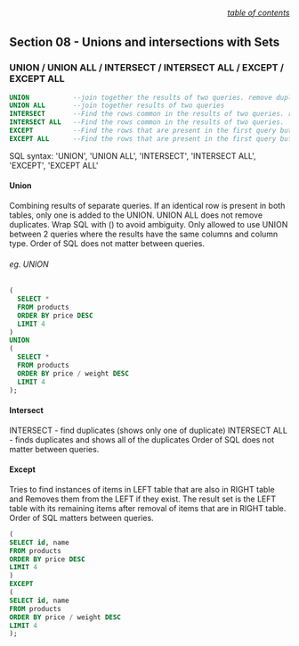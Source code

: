 ###### <div style="text-align:right">[table of contents](#table-of-contents)</div>

## Section 08 - Unions and intersections with Sets

### UNION / UNION ALL / INTERSECT / INTERSECT ALL / EXCEPT / EXCEPT ALL

```SQL
UNION           --join together the results of two queries. remove duplicate rows
UNION ALL       --join together results of two queries
INTERSECT       --Find the rows common in the results of two queries. remove duplicates
INTERSECT ALL   --Find the rows common in the results of two queries.
EXCEPT          --Find the rows that are present in the first query but not second query. remove duplicates
EXCEPT ALL      --Find the rows that are present in the first query but not second query.
```

SQL syntax: 'UNION', 'UNION ALL', 'INTERSECT', 'INTERSECT ALL', 'EXCEPT', 'EXCEPT ALL'

#### Union

Combining results of separate queries.
If an identical row is present in both tables, only one is added to the UNION.
UNION ALL does not remove duplicates.
Wrap SQL with () to avoid ambiguity.
Only allowed to use UNION between 2 queries where the results have the same columns and column type.
Order of SQL does not matter between queries.

###### eg. UNION

```SQL
(
  SELECT *
  FROM products
  ORDER BY price DESC
  LIMIT 4
)
UNION
(
  SELECT *
  FROM products
  ORDER BY price / weight DESC
  LIMIT 4
);
```

#### Intersect

INTERSECT - find duplicates (shows only one of duplicate)
INTERSECT ALL - finds duplicates and shows all of the duplicates
Order of SQL does not matter between queries.

#### Except

Tries to find instances of items in LEFT table that are also in RIGHT table and
Removes them from the LEFT if they exist.
The result set is the LEFT table with its remaining items after removal of items that are in RIGHT table.
Order of SQL matters between queries.

```SQL
(
SELECT id, name
FROM products
ORDER BY price DESC
LIMIT 4
)
EXCEPT
(
SELECT id, name
FROM products
ORDER BY price / weight DESC
LIMIT 4
);
```
